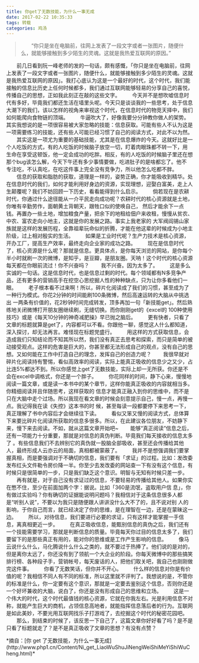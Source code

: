 ```yaml
---
title: 你get了无数技能，为什么一事无成
date: 2017-02-22 10:35:33
tags: 转载
categories: 鸡汤
---
```

>　　“你只是坐在电脑前，往网上发表了一段文字或者一张图片，随便什么，就能够接触到多少陌生的灵魂。这就是我热爱互联网的原因。”

　　前几日看到阮一峰老师的发的一句话，颇有感慨，「你只是坐在电脑前，往网上发表了一段文字或者一张图片，随便什么，就能够接触到多少陌生的灵魂。这就是我热爱互联网的原因」。我打心底认为这是一个最好的时代，这个时代，我们能接触的信息比历史上任何时候都多，我们通过互联网能够轻易的分享自己的喜悦，传播自己的思想，正如我此刻正在敲的这些文字。<!--more-->
　　今天并不是想吹嘘信息时代有多好，毕竟我们都还生活在墙里头呢。今天只是谈谈我的一些思考，处于信息大潮下的我们，该以怎样的视角来审视这个时代，在信息时代的物竞天择中，我们如何能爬向食物链的顶端。
　　牛逼吹大了，好像我要分分钟教你做人的架势。其实我想说的是一项很容易被大家忽略的技能：信息获取。可能有些人不认为这是一项需要练习的技能，还有些人可能已经习惯了自己的阅读方式，对此不以为然。
　　其实这是一项尤为重要的基础技能，尤其是在信息爆炸的今天。这就好比是一个人吃饭的方式，有的人吃饭的时候脑子放空一切，盯着肉眼珠都不转一下，用 生命在享受这顿饭，他一定会成功的吃胖。相反，有的人吃饭的时候脑子里还在想那个bug该怎么解，今天下午还有多少事情要做，吃进肚子的是啥都忘了。他不 专注吃，不认真吃，在吃这件事上完全没有竞争力，所以他怎么吃都不胖。
　　信息的获取和脂肪的获取，道理是一样的，姿势正确，你才能吸收到精华。处在信息时代的我们，如何才能利用好身边的资源，实现理想，迎娶白富美，走上人生颠覆呢？我们不妨回顾一下历史，看看能得到什么启示。
　　倘若现在是农耕时代，你通过什么途径能从一介平民走向成功呢？农耕时代的核心资源就是土地，你唯有辛勤劳作，面朝黄土背朝天，跟牲口似的使唤自己， 然后才能余下一点钱。再置办一些土地，增加粮食产量，把余下的地租给佃户来收租，慢慢从贫农、中农、富农走向小地主，这就是你的发展之路。事实上我老家的 大军阀阎锡山家族就是这样的发展历程，全靠祖辈玩命似的折腾，才能在他这辈的时候成为小地主阶级，过上相对殷实的生活。
　　如果是工业时代呢？生产力技术是核心资源，开办工厂，提高生产效率，最终走向企业家的成功之路。
　　现在是信息时代了，核心资源是什么呢？那就是信息。更具体点，是你每天浏览的网站，是你每个半小时就刷一次的微博，是知乎，是豆瓣，是朋友圈。天呐！这个时代的核心资源每天都在你眼前流过！你不兴奋吗？
　　我不兴奋。因为太多了。
　　这是多么实诚的一句话。这是信息时代，也是信息过剩的时代。每个领域都有N多竞争产品，还有更多的营销高手在挖空心思挖掘人性的种种缺点，只为让你多看他们一眼。
　　老子根本看不过来啊！所以，碎片化阅读成了我们的习惯，甚至成为了一种行为模式。你花2分钟的时间能刷100条微博，然后高速运转的大脑从中挑选出 一两条有价值的，花2秒钟时间完成转发，顶多再加一句「新技能get」。然后熟练地关闭微博打开朋友圈继续刷，无缝切换。而你刚刚get的《excel的 100种使用技巧》或是《每天10分钟的神奇减肥操》早已抛之脑后。
　　更有快者，只看了文章的标题就算是get了，内容都可以不看。你跟他一聊，感觉这人什么都知道，深入探讨，却无法再言。难怪现在标题党盛行。
　　用这样的方式获取信息，会造成我们只知结论而不知其所以然，我们没有真正去思考和探索，而只是简单的被动接受观点。这样的危害是巨大的，你甚至都无法形成自己的观点，没有自己的思想。又如何能在工作中打造自己的理念，发挥自己的创造力呢？
　　我很早就对碎片化阅读持有警惕，看似高效率的阅读，实际上能真正吸收的信息少之又少，占比连5%都达不到。所以你感觉上get了无数技能，实际上却一无所获。你还是不会在excel中调格式，你还是一个胖子。
　　你花同样的时间，静下心来，慢慢地阅读一篇文章，或是读一本书中的某个章节，这样你能真正吸收的内容就相当多。你精细阅读并且伴随思考，这样获取的 信息才能真正融入到你的思维中，而不是只在大脑中走个过场。所以我现在看文章的时候会刻意提示自己，慢一点，再慢一点。我记得我在读《失控》这本书的时 候，甚至每读一段都要停下来思考一下，真正理解了书中内容后才会继续往下读。
　　看似又笨又慢的阅读方式，总体算下来要比碎片化阅读所获取的信息多很多。所以，在此建议各位朋友，不妨静下来，慢下来去阅读。不如，就从这篇文章开始吧~
　　能够“真正阅读”信息之后，还有一项能力十分重要，那就是对信息的真伪判断。毕竟我们每天接收的信息太多了 。有些信息我们不去辨别它的真伪就一股脑全部吸收，甚至还会传播给其他人，最终形成人云亦云的局面，真相都被蒙蔽了。
　　我并不是想强调我们要掌握真相，而是要强调对于不确切的信息，我们要有「求证」的过程。比如：发改委发布红头文件勒令房价降一半。你至少去发改委的网站查一下有没有这个信息，有时候只是很简单的一步，只是我们缺乏这个意识。明智与无知有时候只差一步。
　　再有就是，对于自己没有求证过的信息，不要轻易的传播给其他人。如果你实在憋不住，至少在前面加两个字：据说。比如「360是流氓，盗取用户信 息」，你有做过实验吗？你有确切的证据能说明问题吗？我相信对于这条信息很多人都是“听别人说”，不要以为我只是随便跟人讲讲没什么大不了的，且不说对别 人的影响，于你自己而言，就已经决定了你的思维，是在理智在一边，还是在蒙昧这一边。
　　所以，对待信息，我们要进行必要的求证，只有这样才能掌握一手信息，离真相更近一步。
　　在真正吸收信息，能甄别信息的真伪之后，我们还有一个技能需要学习，那就是判断信息的质量。毕竟每天你过目的信息太多了，我们要留下的是那些真正有用的，能对你的思维或是工作产生影响的信息。
　　像马云说什么什么，马化腾说什么什么之类的，就不要过于热捧了。他们说的是对的，但是离你太远了，你还没有到了领航一个大企业的阶段。你每天微博中的那些搞笑排行榜、各种段子手，营销帐号，每天废话的人，把他们取关吧，我自己也刚刚做完这件事。
　　你看了无数笑话，但你并不开心。
　　什么样的信息对你是有价值的呢？我相信不同人有不同的标准，所以这里就不评判了。我想说的是，不管你的标准是什么，你一定要有这个意识，那就是一定要去鉴别这个信息，否则你还是一个好坏兼收的大脑，说白了，你还是没有形成自己的思维和立场。
　　这是一个伟大的时代，这个时代最值钱的核心资源，它就在你我左右。光是利用信息不对称，就能产生巨大的商机，占领信息高地者，就能指挥信息落后者的行为。互联网是如此美妙，不要光用互联网找乐子打游戏了，去挖掘这个时代的秘密花园吧。
　　那么，到结束的时候了，该反思一下自己了，这篇文章你好好看了吗？是不是只看了标题就走了？是不是真正吸收了文章的思想？有没有点赞？
<div class="text-right">*摘自：[你 get 了无数技能，为什么一事无成](http://www.php1.cn/Content/Ni_get_LiaoWuShuJiNengWeiShiMeYiShiWuCheng.html)*</div>

